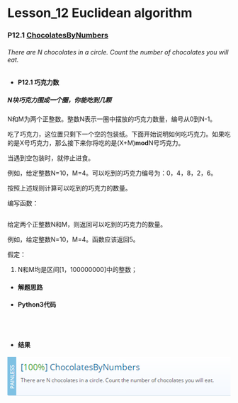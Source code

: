 # Lesson_12 Euclidean algorithm



### P12.1 [ChocolatesByNumbers](https://app.codility.com/programmers/lessons/12-euclidean_algorithm/chocolates_by_numbers/) 

###### There are N chocolates in a circle. Count the number of chocolates you will eat.


* #### P12.1 巧克力数


##### N块巧克力围成一个圈，你能吃到几颗

N和M为两个正整数。整数N表示一圈中摆放的巧克力数量，编号从0到N-1。

吃了巧克力，这位置只剩下一个空的包装纸。下面开始说明如何吃巧克力。如果吃的是X号巧克力，那么接下来你将吃的是(X+M)**mod**N号巧克力。

当遇到空包装时，就停止进食。

例如，给定整数N=10，M=4。可以吃到的巧克力编号为：0，4，8，2，6。

按照上述规则计算可以吃到的巧克力的数量。

编写函数：

```

```
给定两个正整数N和M，则返回可以吃到的巧克力的数量。

例如，给定整数N=10，M=4。函数应该返回5。

假定：
  
  1. N和M均是区间[1，100000000]中的整数； 


* #### 解题思路




* #### Python3代码

```



```


* #### 结果



![image](https://github.com/Anfany/Codility-Lessons-By-Python3/blob/master/L12_Euclidean%20algorithm/12.1.png)
